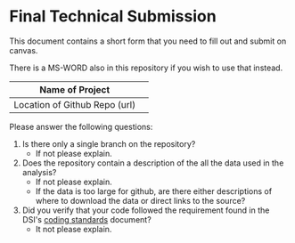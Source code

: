 # Final Technical Submission

This document contains a short form that you need to fill out and submit on canvas. 

There is a MS-WORD also in this repository if you wish to use that instead.

| Name of Project | | 
| --- | --- | 
| Location of Github Repo (url) | | 

Please answer the following questions:

1. Is there only a single branch on the repository? 
    * If not please explain.
2. Does the repository contain a description of the all the data used in the analysis? 
    * If not please explain.
    * If the data is too large for github, are there either descriptions of where to download the data or direct links to the source?
3. Did you verify that your code followed the requirement found in the DSI's [coding standards](/coding-standards/coding-standards.md) document? 
    * It not please explain.